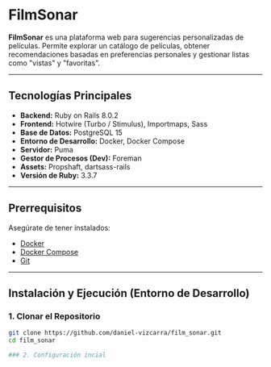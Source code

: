 # FilmSonar

**FilmSonar** es una plataforma web para sugerencias personalizadas de películas. Permite explorar un catálogo de películas, obtener recomendaciones basadas en preferencias personales y gestionar listas como "vistas" y "favoritas".

---

## Tecnologías Principales

- **Backend:** Ruby on Rails 8.0.2  
- **Frontend:** Hotwire (Turbo / Stimulus), Importmaps, Sass  
- **Base de Datos:** PostgreSQL 15  
- **Entorno de Desarrollo:** Docker, Docker Compose  
- **Servidor:** Puma  
- **Gestor de Procesos (Dev):** Foreman  
- **Assets:** Propshaft, dartsass-rails  
- **Versión de Ruby:** 3.3.7

---

## Prerrequisitos

Asegúrate de tener instalados:

- [Docker](https://www.docker.com/)
- [Docker Compose](https://docs.docker.com/compose/)
- [Git](https://git-scm.com/)

---

## Instalación y Ejecución (Entorno de Desarrollo)

### 1. Clonar el Repositorio

```bash
git clone https://github.com/daniel-vizcarra/film_sonar.git
cd film_sonar

### 2. Configuración incial



